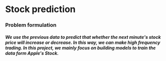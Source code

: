 # Stock prediction 
### Problem formulation 
##### We use the previous data to predict that whether the next minute's stock price will increase or decrease. In this way, we can make high frequency trading. In this project, we mainly focus on building models to train the data form Apple's Stock.
